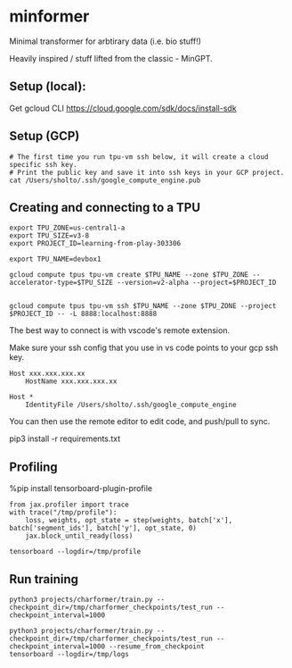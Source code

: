 # minformer
Minimal transformer for arbtirary data (i.e. bio stuff!)

Heavily inspired / stuff lifted from the classic - MinGPT.


## Setup (local):
Get gcloud CLI https://cloud.google.com/sdk/docs/install-sdk

## Setup (GCP)

```
# The first time you run tpu-vm ssh below, it will create a cloud specific ssh key.
# Print the public key and save it into ssh keys in your GCP project.
cat /Users/sholto/.ssh/google_compute_engine.pub
```

## Creating and connecting to a TPU

```
export TPU_ZONE=us-central1-a
export TPU_SIZE=v3-8
export PROJECT_ID=learning-from-play-303306

export TPU_NAME=devbox1

gcloud compute tpus tpu-vm create $TPU_NAME --zone $TPU_ZONE --accelerator-type=$TPU_SIZE --version=v2-alpha --project=$PROJECT_ID


gcloud compute tpus tpu-vm ssh $TPU_NAME --zone $TPU_ZONE --project $PROJECT_ID -- -L 8888:localhost:8888
```


The best way to connect is with vscode's remote extension.

Make sure your ssh config that you use in vs code points to your gcp ssh key.

```
Host xxx.xxx.xxx.xx
    HostName xxx.xxx.xxx.xx

Host *
    IdentityFile /Users/sholto/.ssh/google_compute_engine
```

You can then use the remote editor to edit code, and push/pull to sync.


pip3 install -r requirements.txt


## Profiling

%pip install tensorboard-plugin-profile

```
from jax.profiler import trace
with trace("/tmp/profile"):
    loss, weights, opt_state = step(weights, batch['x'], batch['segment_ids'], batch['y'], opt_state, 0)
    jax.block_until_ready(loss)
```

```
tensorboard --logdir=/tmp/profile
```

## Run training

```
python3 projects/charformer/train.py --checkpoint_dir=/tmp/charformer_checkpoints/test_run --checkpoint_interval=1000

python3 projects/charformer/train.py --checkpoint_dir=/tmp/charformer_checkpoints/test_run --checkpoint_interval=1000 --resume_from_checkpoint
tensorboard --logdir=/tmp/logs
```